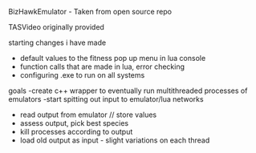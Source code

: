 BizHawkEmulator - Taken from open source repo

TASVideo originally provided

starting changes i have made 
- default values to the fitness pop up menu in lua console
- function calls that are made in lua, error checking
- configuring .exe to run on all systems


goals 
-create c++ wrapper to eventually run multithreaded processes of emulators
-start spitting out input to emulator/lua networks
- read output from emulator //  store values
- assess output, pick best species
- kill processes according to output
- load old output as input - slight variations on each thread
